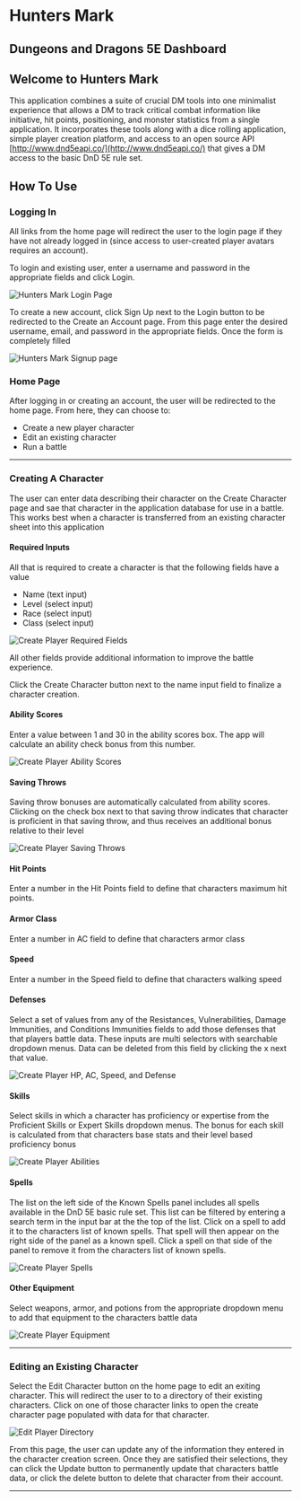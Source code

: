 # Hunters Mark
## Dungeons and Dragons 5E Dashboard

## Welcome to Hunters Mark
This application combines a suite of crucial DM tools into one minimalist experience that allows a DM to track critical combat information like initiative, hit points, positioning, and monster statistics from a single application. It incorporates these tools along with a dice rolling application, simple player creation platform, and access to an open source API [http://www.dnd5eapi.co/](http://www.dnd5eapi.co/) that gives a DM access to the basic DnD 5E rule set.

## How To Use

### Logging In
All links from the home page will redirect the user to the login page if they have not already logged in (since access to user-created player avatars requires an account).

To login and existing user, enter a username and password in the appropriate fields and click Login.

![Hunters Mark Login Page]()

To create a new account, click Sign Up next to the Login button to be redirected to the Create an Account page. From this page enter the desired username, email, and password in the appropriate fields. Once the form is completely filled 

![Hunters Mark Signup page]()

### Home Page
After logging in or creating an account, the user will be redirected to the home page. From here, they can choose to:
- Create a new player character
- Edit an existing character
- Run a battle

-----------------------------------------------------------------------------------------

### Creating A Character
The user can enter data describing their character on the Create Character page and sae that character in the application database for use in a battle. This works best when a character is transferred from an existing character sheet into this application

#### Required Inputs

All that is required to create a character is that the following fields have a value

- Name (text input)
- Level (select input)
- Race (select input)
- Class (select input)

![Create Player Required Fields]()

All other fields provide additional information to improve the battle experience.

Click the Create Character button next to the name input field to finalize a character creation.

#### Ability Scores
Enter a value between 1 and 30 in the ability scores box. The app will calculate an ability check bonus from this number.

![Create Player Ability Scores]()

#### Saving Throws
Saving throw bonuses are automatically calculated from ability scores. Clicking on the check box next to that saving throw indicates that character is proficient in that saving throw, and thus receives an additional bonus relative to their level

![Create Player Saving Throws]()

#### Hit Points
Enter a number in the Hit Points field to define that characters maximum hit points.

#### Armor Class
Enter a number in AC field to define that characters armor class

#### Speed
Enter a number in the Speed field to define that characters walking speed

#### Defenses
Select a set of values from any of the Resistances, Vulnerabilities, Damage Immunities, and Conditions Immunities fields to add those defenses that that players battle data. These inputs are multi selectors with searchable dropdown menus. Data can be deleted from this field by clicking the x next that value.

![Create Player HP, AC, Speed, and Defense]()

#### Skills
Select skills in which a character has proficiency or expertise from the Proficient Skills or Expert Skills dropdown menus. The bonus for each skill is calculated from that characters base stats and their level based proficiency bonus

![Create Player Abilities]()

#### Spells
The list on the left side of the Known Spells panel includes all spells available in the DnD 5E basic rule set. This list can be filtered by entering a search term in the input bar at the the top of the list. Click on a spell to add it to the characters list of known spells. That spell will then appear on the right side of the panel as a known spell. Click a spell on that side of the panel to remove it from the characters list of known spells.

![Create Player Spells]()

#### Other Equipment
Select weapons, armor, and potions from the appropriate dropdown menu to add that equipment to the characters battle data

![Create Player Equipment]()

-------------------------------------------------------------------------------------------

### Editing an Existing Character
Select the Edit Character button on the home page to edit an exiting character. This will redirect the user to to a directory of their existing characters. Click on one of those character links to open the create character page populated with data for that character.

![Edit Player Directory]()

From this page, the user can update any of the information they entered in the character creation screen. Once they are satisfied their selections, they can click the Update button to permanently update that characters battle data, or click the delete button to delete that character from their account.

----------------------------------------------------------------------------------------



